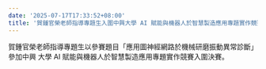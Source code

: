 ```yaml
---
date: '2025-07-17T17:33:52+08:00'
title: '賀鍾官榮老師指導專題生入圍中興大學 AI 賦能與機器人於智慧製造應用專題實作競賽決賽'
---
```


賀鍾官榮老師指導專題生以參賽題目「應用圖神經網路於機械研磨振動異常診斷」參加中興
大學 AI 賦能與機器人於智慧製造應用專題實作競賽入圍決賽。
